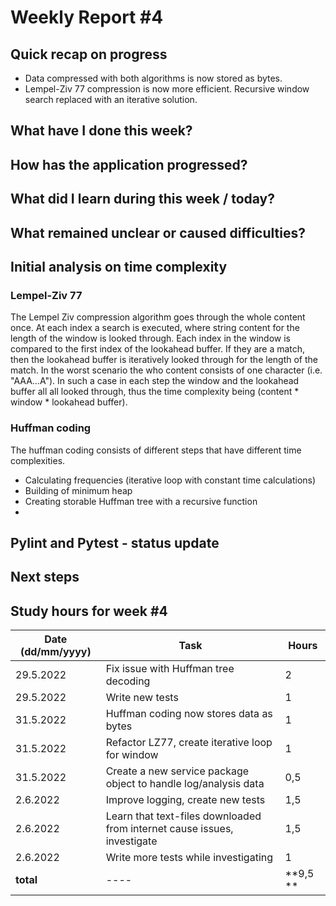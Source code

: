 # Weekly Report #4

## Quick recap on progress
- Data compressed with both algorithms is now stored as bytes. 
- Lempel-Ziv 77 compression is now more efficient. Recursive window search replaced with an iterative solution.


## What have I done this week?


## How has the application progressed?

## What did I learn during this week / today?

## What remained unclear or caused difficulties? 

## Initial analysis on time complexity

### Lempel-Ziv 77 
The Lempel Ziv compression algorithm goes through the whole content once. At each index a search is executed, where string content for the length of the window is looked through. Each index in the window is compared to the first index of the lookahead buffer. If they are a match, then the lookahead buffer is iteratively looked through for the length of the match. In the worst scenario the who content consists of one character (i.e. "AAA...A"). In such a case in each step the window and the lookahead buffer all all looked through, thus the time complexity being (content * window * lookahead buffer). 

### Huffman coding
The huffman coding consists of different steps that have different time complexities. 
- Calculating frequencies (iterative loop with constant time calculations)
- Building of minimum heap
- Creating storable Huffman tree with a recursive function
- 

## Pylint and Pytest - status update

## Next steps

## Study hours for week #4

| Date (dd/mm/yyyy) |Task | Hours |
| ---- | ---- | ---- |
| 29.5.2022 | Fix issue with Huffman tree decoding | 2 |
| 29.5.2022 | Write new tests | 1 |
| 31.5.2022 | Huffman coding now stores data as bytes | 1 |
| 31.5.2022 | Refactor LZ77, create iterative loop for window | 1 |
| 31.5.2022 | Create a new service package object to handle log/analysis data | 0,5 |
| 2.6.2022 | Improve logging, create new tests | 1,5 |
| 2.6.2022 | Learn that text-files downloaded from internet cause issues, investigate | 1,5 |
| 2.6.2022 | Write more tests while investigating | 1 |
| **total**| ---- | **9,5 ** |

